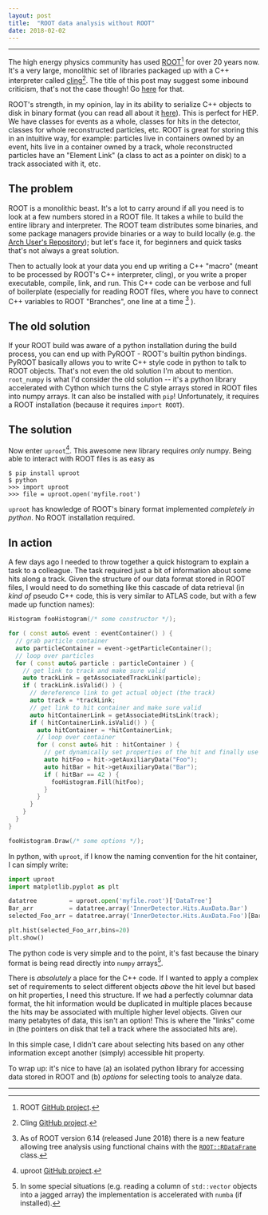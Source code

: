 ```yaml
---
layout: post
title:  "ROOT data analysis without ROOT"
date: 2018-02-02
---
```


------

The high energy physics community has used
[ROOT](https://root.cern/)[^1] for over 20 years now. It's a very
large, monolithic set of libraries packaged up with a C++ interpreter
called [cling](https://root.cern.ch/cling)[^2]. The title of this post
may suggest some inbound criticism, that's not the case though! Go
[here](http://insectnation.org/articles/problems-with-root.html) for
that.

ROOT's strength, in my opinion, lay in its ability to serialize C++
objects to disk in binary format (you can read all about it
[here](https://root.cern.ch/root/htmldoc/guides/users-guide/InputOutput.html)).
This is perfect for HEP. We have classes for events as a whole,
classes for hits in the detector, classes for whole reconstructed
particles, etc. ROOT is great for storing this in an intuitive way,
for example: particles live in containers owned by an event, hits live
in a container owned by a track, whole reconstructed particles have an
"Element Link" (a class to act as a pointer on disk) to a track
associated with it, etc.

## The problem

ROOT is a monolithic beast. It's a lot to carry around if all you need
is to look at a few numbers stored in a ROOT file. It takes a while to
build the entire library and interpreter. The ROOT team distributes
some binaries, and some package managers provide binaries or a way to
build locally (e.g. the [Arch User's
Repository](https://aur.archlinux.org/)); but let's face it, for
beginners and quick tasks that's not always a great solution.

Then to actually look at your data you end up writing a C++ "macro"
(meant to be processed by ROOT's C++ interpreter, cling), or you write
a proper executable, compile, link, and run. This C++ code can be
verbose and full of boilerplate (especially for reading ROOT files,
where you have to connect C++ variables to ROOT "Branches", one line
at a time [^3] ).

## The old solution

If your ROOT build was aware of a python installation during the build
process, you can end up with PyROOT - ROOT's builtin python
bindings. PyROOT basically allows you to write C++ style code in
python to talk to ROOT objects. That's not even the old solution I'm
about to mention. `root_numpy` is what I'd consider the old solution
-- it's a python library accelerated with Cython which turns the C
style arrays stored in ROOT files into numpy arrays. It can also be
installed with `pip`! Unfortunately, it requires a ROOT installation
(because it requires `import ROOT`).

## The solution

Now enter `uproot`[^4]. This awesome new library requires _only_
numpy. Being able to interact with ROOT files is as easy as

```
$ pip install uproot
$ python
>>> import uproot
>>> file = uproot.open('myfile.root')
```

`uproot` has knowledge of ROOT's binary format implemented _completely
in python_. No ROOT installation required.

## In action

A few days ago I needed to throw together a quick histogram to explain
a task to a colleague. The task required just a bit of information
about some hits along a track. Given the structure of our data format
stored in ROOT files, I would need to do something like this cascade
of data retrieval (in _kind of_ pseudo C++ code, this is very similar
to ATLAS code, but with a few made up function names):

```cpp
Histogram fooHistogram(/* some constructor */);

for ( const auto& event : eventContainer() ) {
  // grab particle container
  auto particleContainer = event->getParticleContainer();
  // loop over particles
  for ( const auto& particle : particleContainer ) {
    // get link to track and make sure valid
    auto trackLink = getAssociatedTrackLink(particle);
    if ( trackLink.isValid() ) {
      // dereference link to get actual object (the track)
      auto track = *trackLink;
      // get link to hit container and make sure valid
      auto hitContainerLink = getAssociatedHitsLink(track);
      if ( hitContainerLink.isValid() ) {
        auto hitContainer = *hitContainerLink;
        // loop over container
        for ( const auto& hit : hitContainer ) {
          // get dynamically set properties of the hit and finally use them
          auto hitFoo = hit->getAuxiliaryData("Foo");
          auto hitBar = hit->getAuxiliaryData("Bar");
          if ( hitBar == 42 ) {
            fooHistogram.Fill(hitFoo);
          }
        }
      }
    }
  }
}

fooHistogram.Draw(/* some options */);
```

In python, with `uproot`, if I know the naming convention for the hit
container, I can simply write:

```python
import uproot
import matplotlib.pyplot as plt

datatree         = uproot.open('myfile.root')['DataTree']
Bar_arr          = datatree.array('InnerDetector.Hits.AuxData.Bar')
selected_Foo_arr = datatree.array('InnerDetector.Hits.AuxData.Foo')[Bar_arr==42]

plt.hist(selected_Foo_arr,bins=20)
plt.show()
```

The python code is very simple and to the point, it's fast because the
binary format is being read directly into `numpy` arrays[^5].

There is _absolutely_ a place for the C++ code. If I wanted to apply a
complex set of requirements to select different objects _above_ the
hit level but based on hit properties, I need this structure. If we
had a perfectly columnar data format, the hit information would be
duplicated in multiple places because the hits may be associated with
multiple higher level objects. Given our many petabytes of data, this
isn't an option! This is where the "links" come in (the pointers on
disk that tell a track where the associated hits are).

In this simple case, I didn't care about selecting hits based on any
other information except another (simply) accessible hit property.

To wrap up: it's nice to have (a) an isolated python library for
accessing data stored in ROOT and (b) _options_ for selecting tools to
analyze data.

------

[^1]: ROOT [GitHub project](https://github.com/root-project/root).

[^2]: Cling [GitHub project](https://github.com/root-project/cling).

[^3]: As of ROOT version 6.14 (released June 2018) there is a new feature allowing tree
    analysis using functional chains with the
    [`ROOT::RDataFrame`](https://root.cern.ch/doc/master/classROOT_1_1RDataFrame.html)
    class.

[^4]: uproot [GitHub project](https://github.com/scikit-hep/uproot).

[^5]: In some special situations (e.g. reading a column of
    `std::vector` objects into a jagged array) the implementation is
    accelerated with `numba` (if installed).
